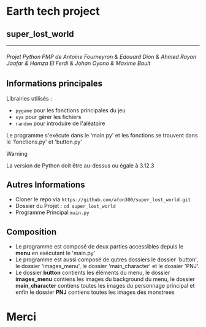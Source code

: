 # Earth tech project 
## super_lost_world

---

###### Projet Python PMP de Antoine Fourneyron & Edouard Dion & Ahmed Rayan Jaafar & Hamza El Ferdi & Johan Oyono & Maxime Bault

## Informations principales
Librairies utilisés :
* `pygame` pour les fonctions principales du jeu
* `sys` pour gérer les fichiers
* `random` pour introduire de l'aléatoire

Le programme s'exécute dans le 'main.py' et les fonctions se trouvent dans le 'fonctions.py' et 'button.py'


> [!WARNING]
> La version de Python doit être au-dessus ou égale à 3.12.3

## Autres Informations

* Cloner le repo via `https://github.com/afon300/super_lost_world.git`
* Dossier du Projet : `cd super_lost_world`
* Programme Principal `main.py`

## Composition

* Le programme est composé de deux parties accessibles depuis le **menu** en exécutant le 'main.py'
* Le programme est aussi composé de qutres dossiers le dossier 'button', le dossier 'images_menu', le dossier 'main_character' et le dossier 'PNJ'.
* Le dossier **button** contients les éléments du menu, le dossier **images_menu** contiens les images du background du menu, le dossier **main_character** contiens toutes les images du personnage principal et enfin le dossier **PNJ** contiens toutes les images des monstrees

# Merci
